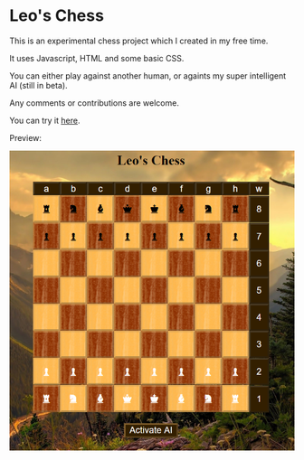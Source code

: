 # Leo's Chess

This is an experimental chess project which I created in my free time.

It uses Javascript, HTML and some basic CSS.

You can either play against another human, or againts my super intelligent AI (still in beta).

Any comments or contributions are welcome.

You can try it <a href="https://luckyluke77.github.io/">here</a>.

Preview:

![Preview](https://github.com/LuckyLuke77/Leos-Chess/blob/master/ChessPreview.png)
